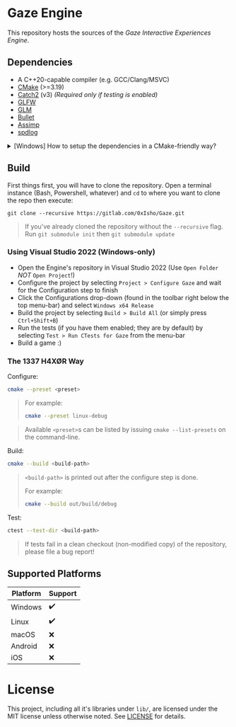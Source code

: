 # Gaze Engine

This repository hosts the sources of the *Gaze Interactive Experiences Engine*.

## Dependencies

- A C++20-capable compiler (e.g. GCC/Clang/MSVC)
- [CMake](https://cmake.org) (>=3.19)
- [Catch2](https://github.com/catchorg/Catch2) (v3) *(Required only if testing is enabled)*
- [GLFW](https://glfw.org)
- [GLM](https://github.com/g-truc/glm)
- [Bullet](https://github.com/bulletphysics/bullet3)
- [Assimp](https://www.assimp.org)
- [spdlog](https://github.com/gabime/spdlog)

<details>
<summary>[Windows] How to setup the dependencies in a CMake-friendly way?</summary>

---

Windows doesn't have a set of standard(-ish) paths for development libraries,
so we'll have to improvise! We have 3 options when it comes to setting up the
required dependencies in a way that allows CMake to find them. Options 1 & 2
requires you to manually install each dependency.

### Option 1 (Manual)

<details>
<summary>Click to expand</summary>

If you already have the dependencies installed and want to use those. Use the
CMake GUI to specify the required paths.

- Point the CMake GUI to the Engine's source directory
- Specify the build/cache output path (normally under `out/build` in the root of the repository, but you're free to choose a different path)
- Run the Configure step
- You'll be presented with "Couldn't find library X" errors; but the cache will be populated with the variables
- Set the required variables (include directories, library paths, etc.) of each of the dependencies to the appropriate paths
- Rerun the Configure step
- Build!

</details>

### Option 2 (Automated (Kinda))

<details>
<summary>Click to expand</summary>

Install all of the dependencies under a common prefix and point CMake at said
prefix. It will automatically figure out the rest.

Assuming that the install prefix (where dependencies will be installed) is
under `C:\dev\` (you can put them wherever you like); we will call this path
`DEV_HOME` for the purposes of this guide. We will store the source code under
`<DEV_HOME>/src` and the build cache under `<DEV_HOME>/build`.

The setup is as follows:

- Open a Powershell instance (`Win+R` > type `powershell` > Hit `Enter`) and navigate to `<DEV_HOME>` (`cd <DEV_HOME>`)
- For each dependency (We will use GLFW for demonstration, works the same for the rest of them)
	- Clone the source code.
	```
	git clone https://github.com/glfw/glfw.git src/glfw
	```
	- Generate the build cache (The **-D\<FOO>** options are important! Specify them for all the dependencies).
	```
	cmake -S src/glfw -B build/glfw -DCMAKE_INSTALL_PREFIX=<DEV_HOME> -DCMAKE_DEBUG_POSTFIX="d"
	```
	> The options `-DCMAKE_INSTALL_PREFIX=<DEV_HOME> -DCMAKE_DEBUG_POSTFIX="d"` MUST be specified for every dependency's Configure step!
	- Build the library
	```
	cmake --build build/glfw --config Release
	```
	- Install
	```
	cmake --install build/glfw --config Release
	```
	> If you're planning on building the Engine in Debug mode you will need the Debug version of the libraries as well,		
		so build and install that too (repeat the two commands above replacing `Release` with `Debug`)

	This installs the library's files (headers, libraries, configurations, etc.) in a structure similar to that of Linux,
	so binaries and DLLs are under `bin/`, static libraries under `lib/`, etc. All under `<DEV_HOME>`. What's left is to
	specify the `<DEV_HOME>` path to CMake when building the Engine. We can use the `CMakeUserPresets.json` file for that
	so we don't have to type out the commands ourselves. Keep `CMakeUserPresets.json` away from version control!

- Create a file named `CMakeUserPresets.json` (case-sensitive) in the root of the Engine's repository
- Copy paste the following content into it, replacing `<DEV_HOME>` with the appropriate value (Keep the double-quotes (`"`)):
```
{
	"version": 3,
	"configurePresets": [
		{
			"name": "local-windows-release",
			"displayName": "Windows Release (Local Config)",
			"inherits": "windows-release",
			"cacheVariables": {
				"CMAKE_PREFIX_PATH": "<DEV_HOME>"
			}
		}
	]
}

```
- Head over to the build section!

</details>

### Option 3 (Automated)

<details>
<summary>Click to expand</summary>

Use [vcpkg](https://vcpkg.io). If you have vcpkg installed (or want to install
and use it), go ahead, it's fully supported!

vcpkg downloads and makes available to CMake all the dependencies automatically.
Simply set the environment variable ([How?](https://superuser.com/a/284351))
`VCPKG_ROOT` to the root of your vcpkg installation. For example if you have
installed it along with Visual Studio using the Installer, the path might look
like the following:
```
C:\Program Files\Microsoft Visual Studio\2022\Community\VC\vcpkg
```
> Make sure to restart Visual Studio (if you had it running) after modifying
environment variables for the changes to take effect.

#### I Don't Know Where I Have It Installed

If you can run the `vcpkg` command in the console but you don't know where the
.exe is, simply execute the following Powershell command: `where.exe vcpkg`.


</details>

---
</details>

## Build

First things first, you will have to clone the repository. Open a terminal
instance (Bash, Powershell, whatever) and `cd` to where you want to clone the
repo then execute:

```
git clone --recursive https://gitlab.com/0xIsho/Gaze.git
```
> If you've already cloned the repository without the `--recursive` flag. Run `git submodule init` then `git submodule update`

### Using Visual Studio 2022 (Windows-only)

- Open the Engine's repository in Visual Studio 2022 (Use `Open Folder` *NOT* `Open Project`!)
- Configure the project by selecting `Project > Configure Gaze` and wait for the Configuration step to finish
- Click the Configurations drop-down (found in the toolbar right below the top menu-bar) and select `Windows x64 Release`
- Build the project by selecting `Build > Build All` (or simply press `Ctrl+Shift+B`)
- Run the tests (if you have them enabled; they are by default) by selecting `Test > Run CTests for Gaze` from the menu-bar
- Build a game :)

### The 1337 H4XØR Way

Configure:
```sh
cmake --preset <preset>
```
> For example:
>
> ```sh
> cmake --preset linux-debug
> ```

> Available `<preset>`s can be listed by issuing `cmake --list-presets` on the command-line.

Build:
```sh
cmake --build <build-path>
```

> `<build-path>` is printed out after the configure step is done.
>
> For example:
>
> ```sh
> cmake --build out/build/debug
> ```
>

Test:
```sh
ctest --test-dir <build-path>
```

> If tests fail in a clean checkout (non-modified copy) of the repository, please file a bug report!

## Supported Platforms

| Platform | Support |
| -------- | ------- |
| Windows  | ✔️      |
| Linux    | ✔️      |
| macOS    | ❌      |
| Android  | ❌      |
| iOS      | ❌      |

# License

This project, including all it's libraries under `lib/`, are licensed under the
MIT license unless otherwise noted. See [LICENSE](LICENSE) for details.
